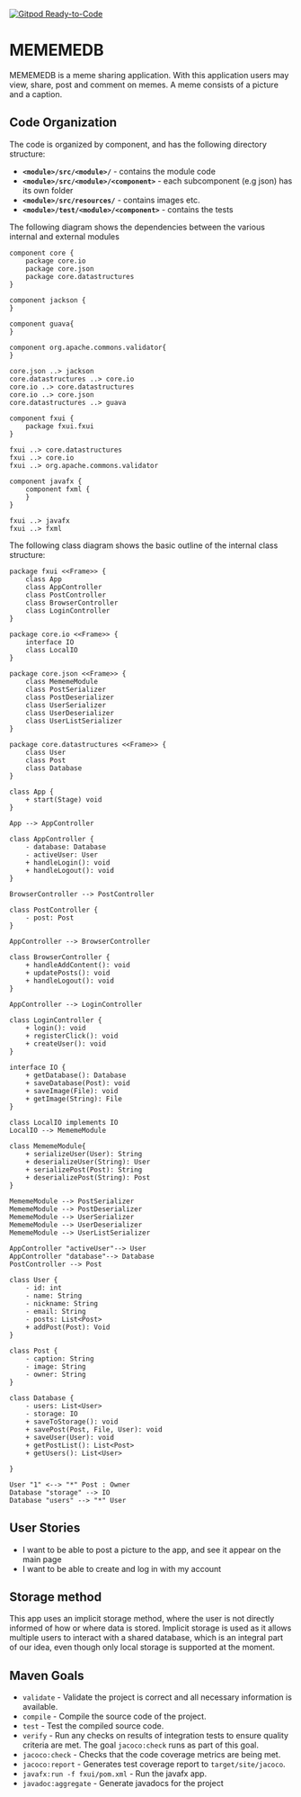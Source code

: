 [![Gitpod Ready-to-Code](https://img.shields.io/badge/Gitpod-Ready--to--Code-blue?logo=gitpod)](https://gitpod.idi.ntnu.no/#https://gitlab.stud.idi.ntnu.no/it1901/groups-2020/gr2015/gr2015)
# MEMEMEDB

MEMEMEDB is a meme sharing application.
With this application users may view, share, post and comment on memes.
A meme consists of a picture and a caption.

## Code Organization

The code is organized by component,
and has the following directory structure:

* **`<module>/src/<module>/`** - contains the module code
* **`<module>/src/<module>/<component>`** - each subcomponent (e.g json) has its own folder
* **`<module>/src/resources/`** - contains images etc.
* **`<module>/test/<module>/<component>`** - contains the tests

The following diagram shows the dependencies between the various internal and external modules

```plantuml
component core {
	package core.io
	package core.json
	package core.datastructures
}

component jackson {
}

component guava{
}

component org.apache.commons.validator{
}

core.json ..> jackson
core.datastructures ..> core.io
core.io ..> core.datastructures
core.io ..> core.json
core.datastructures ..> guava

component fxui {
	package fxui.fxui
}

fxui ..> core.datastructures
fxui ..> core.io
fxui ..> org.apache.commons.validator

component javafx {
	component fxml {
	}
}

fxui ..> javafx
fxui ..> fxml
```

The following class diagram shows the basic outline of the internal class structure:

```plantuml
package fxui <<Frame>> {
    class App
    class AppController
    class PostController
    class BrowserController
    class LoginController
}

package core.io <<Frame>> {
    interface IO
    class LocalIO
}

package core.json <<Frame>> {
    class MememeModule
    class PostSerializer
    class PostDeserializer
    class UserSerializer
    class UserDeserializer
    class UserListSerializer
}

package core.datastructures <<Frame>> {
    class User
    class Post
    class Database
}

class App {
    + start(Stage) void
}

App --> AppController

class AppController {
    - database: Database
    - activeUser: User
    + handleLogin(): void
    + handleLogout(): void
}

BrowserController --> PostController

class PostController {
    - post: Post
}

AppController --> BrowserController

class BrowserController {
    + handleAddContent(): void
    + updatePosts(): void
    + handleLogout(): void
}

AppController --> LoginController

class LoginController {
    + login(): void
    + registerClick(): void
    + createUser(): void
}

interface IO {
    + getDatabase(): Database
    + saveDatabase(Post): void
    + saveImage(File): void
    + getImage(String): File
}

class LocalIO implements IO
LocalIO --> MememeModule

class MememeModule{
    + serializeUser(User): String
    + deserializeUser(String): User
    + serializePost(Post): String
    + deserializePost(String): Post
}

MememeModule --> PostSerializer
MememeModule --> PostDeserializer
MememeModule --> UserSerializer
MememeModule --> UserDeserializer
MememeModule --> UserListSerializer

AppController "activeUser"--> User
AppController "database"--> Database
PostController --> Post

class User {
    - id: int
    - name: String
    - nickname: String
    - email: String
    - posts: List<Post>
    + addPost(Post): Void
}

class Post {
    - caption: String
    - image: String
    - owner: String
}

class Database {
    - users: List<User>
    - storage: IO
    + saveToStorage(): void
    + savePost(Post, File, User): void
    + saveUser(User): void
    + getPostList(): List<Post>
    + getUsers(): List<User>
    
}

User "1" <--> "*" Post : Owner
Database "storage" --> IO
Database "users" --> "*" User
```

## User Stories
* I want to be able to post a picture to the app, and see it appear on the main page
* I want to be able to create and log in with my account

## Storage method
This app uses an implicit storage method, where the user is not directly informed of how or where data is stored. 
Implicit storage is used as it allows multiple users to interact with a shared database, which is an integral part of our idea, even though only local storage is supported at the moment.


## Maven Goals

* `validate` - Validate the project is correct
and all necessary information is available.
* `compile` - Compile the source code of the project.
* `test` - Test the compiled source code.
* `verify` - Run any checks on results of integration tests
to ensure quality criteria are met.
The goal `jacoco:check` runs as part of this goal.
* `jacoco:check` - Checks that the code coverage metrics are being met.
* `jacoco:report` - Generates test coverage report to `target/site/jacoco`.
* `javafx:run -f fxui/pom.xml` - Run the javafx app.
* `javadoc:aggregate` - Generate javadocs for the project
